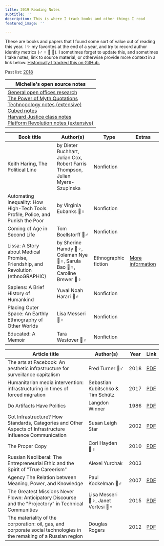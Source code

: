 ```yaml
---
title: 2019 Reading Notes
subtitle: ''
description: This is where I track books and other things I read
featured_image: ''

---
```

These are books and papers that I found some sort of value out of reading this year. I ✨ my favorites at the end of a year, and try to record author identity metrics (♂ ♀ 🔹 🔸). I sometimes forget to update this, and sometimes I take notes, link to source material, or otherwise provide more context in a link below. [Historically I tracked this on GitHub.](https://github.com/venetucci/book-notes)

Past list: <a href="/reading-list-2018">2018</a>

| Michelle's open source notes |
| --- |
| <a href="https://code.likeagirl.io/a-research-roundup-to-show-that-your-office-layout-is-toxic-and-some-tips-for-making-it-better-8434864b0ab2" target="_blank">General open offices research</a><br><a href="https://github.com/venetucci/book-notes/blob/master/2018%20notes/power-of-myth-notes.md" target="_blank">The Power of Myth Quotations</a><br><a href="https://github.com/venetucci/book-notes/blob/master/2018%20notes/Technopoly-notes.md" target="_blank">Technopology notes (extensive)</a><br><a href="https://github.com/venetucci/book-notes/blob/master/2018%20notes/cubed-notes.md" target="_blank">Cubed notes</a><br><a href="https://github.com/venetucci/book-notes/blob/master/2018%20notes/justice-class.md" target="_blank">Harvard Justice class notes</a><br><a href="https://github.com/venetucci/book-notes/blob/master/2018%20notes/platform-revolution-notes.md" target="_blank">Platform Revolution notes (extensive)</a> |

| Book title | Author(s) | Type | Extras |
| --- | --- | --- | --- |
| Keith Haring, The Political Line | by Dieter Buchhart, Julian Cox, Robert Farris Thompson, Julian Myers-Szupinska | Nonfiction |  |
| Automating Inequality: How High-Tech Tools Profile, Police, and Punish the Poor | by Virginia Eubanks 🔸♀ | Nonfiction |  |
| Coming of Age in Second Life | Tom Boellstorff 🔸♂ | Nonfiction |  |
| Lissa: A Story about Medical Promise, Friendship, and Revolution (ethnoGRAPHIC) | by Sherine Hamdy 🔹♀, Coleman Nye 🔸♀, Sarula Bao 🔹♀, Caroline Brewer 🔹♀ | Ethnographic fiction | [More information](http://lissagraphicnovel.com/) |
| Sapiens: A Brief History of Humankind | Yuval Noah Harari 🔹♂ | Nonfiction |  |
| Placing Outer Space: An Earthly Ethnography of Other Worlds | Lisa Messeri 🔸♀ | Nonfiction |  |
| Educated: A Memoir | Tara Westover 🔸♀ | Nonfiction |  |

| Article title | Author(s) | Year | Link |
| --- | --- | --- | --- |
| The arts at Facebook: An aesthetic infrastructure for surveillance capitalism | Fred Turner 🔸♂ | 2018 | [PDF](http://fredturner.stanford.edu/wp-content/uploads/Turner-Art-at-Facebook-Poetics-Preprint.pdf) |
| Humanitarian media intervention: infrastructuring in times of forced migration | Sebastian Kubitschko & Tim Schütz | 2017 | [PDF](https://www.researchgate.net/publication/317329292_Humanitarian_Media_Intervention_Infrastructuring_in_Times_of_Forced_Migration) |
| Do Artifacts Have Politics | Langdon Winner | 1986 | [PDF](https://transitiontech.ca/pdf/Winner-Do-Artifacts-Have-Politics-1980.pdf) |
| Got Infrastructure? How Standards, Categories and Other Aspects of Infrastructure Influence Communication | Susan Leigh Star | 2002 | [PDF](http://citeseerx.ist.psu.edu/viewdoc/download?doi=10.1.1.19.7523&rep=rep1&type=pdf) |
| The Proper Copy | Cori Hayden 🔸♀ | 2010 | [PDF](https://anthropology.berkeley.edu/sites/default/files/proper_copy_jce_2010.pdf) |
| Russian Neoliberal: The Entrepreneurial Ethic and the Spirit of "True Careerism" | Alexei Yurchak | 2003 |  |
| Agency The Relation between Meaning, Power, and Knowledge | Paul Kockelman 🔸♂ | 2007 | [PDF](http://www.sscnet.ucla.edu/anthro/faculty/duranti/reprints/Duranti2007CommentAgency.pdf) |
| The Greatest Missions Never Flown: Anticipatory Discourse and the "Projectory" in Technical Communities | Lisa Messeri 🔸♀, Janet Vertesi 🔸♀ | 2015 | [PDF](https://www.academia.edu/19054948/The_Greatest_Missions_Never_Flown_Anticipatory_Discourse_and_the_Projectory_in_Technological_Communities) |
| The materiality of the corporation: oil, gas, and corporate social technologies in the remaking of a Russian region | Douglas Rogers | 2012 | [PDF](https://pdfs.semanticscholar.org/9832/b90aa75e4973e518213ed65ba885e3562fa7.pdf) |